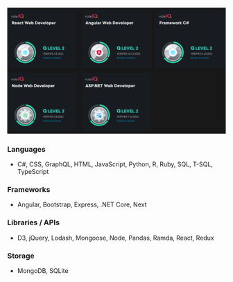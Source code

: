 ![PluralSight Role IQs](pluralsight-5-roles.png "Pluralsight")

### Languages
- C#, CSS, GraphQL, HTML, JavaScript, Python, R, Ruby, SQL, T-SQL, TypeScript

### Frameworks
- Angular, Bootstrap, Express, .NET Core, Next

### Libraries / APIs
-  D3, jQuery, Lodash, Mongoose, Node, Pandas, Ramda, React, Redux

### Storage
- MongoDB, SQLite
